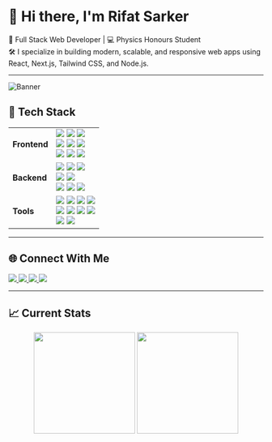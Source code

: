 # 👋 Hi there, I'm Rifat Sarker

🎯 Full Stack Web Developer | 💻 Physics Honours Student  
🛠 I specialize in building modern, scalable, and responsive web apps using React, Next.js, Tailwind CSS, and Node.js.

---

![Banner](https://res.cloudinary.com/dunfiptfi/image/upload/v1748499664/YouTube_Banner_-_Rifat_Sarker_Web_Developer_rv4tsg.gif)


## 🚀 Tech Stack

<table>
  <tr>
    <td><strong>Frontend</strong></td>
    <td>
      <img src="https://img.shields.io/badge/React-20232A?style=for-the-badge&logo=react&logoColor=61DAFB" />
      <img src="https://img.shields.io/badge/Next.js-000000?style=for-the-badge&logo=nextdotjs&logoColor=white" />
      <img src="https://img.shields.io/badge/TypeScript-007ACC?style=for-the-badge&logo=typescript&logoColor=white" />
      <br/>
      <img src="https://img.shields.io/badge/Tailwind CSS-38B2AC?style=for-the-badge&logo=tailwind-css&logoColor=white" />
      <img src="https://img.shields.io/badge/ShadCN UI-111827?style=for-the-badge&logo=tailwind-css&logoColor=white" />
      <img src="https://img.shields.io/badge/Ant Design-0170FE?style=for-the-badge&logo=antdesign&logoColor=white" />
      <br/>
      <img src="https://img.shields.io/badge/Redux Toolkit-593D88?style=for-the-badge&logo=redux&logoColor=white" />
      <img src="https://img.shields.io/badge/React Hook Form-EC5990?style=for-the-badge&logo=reacthookform&logoColor=white" />
      <img src="https://img.shields.io/badge/Zod-ECECEC?style=for-the-badge&logoColor=black" />
    </td>
  </tr>
  <tr>
    <td><strong>Backend</strong></td>
    <td>
      <img src="https://img.shields.io/badge/Node.js-339933?style=for-the-badge&logo=nodedotjs&logoColor=white" />
      <img src="https://img.shields.io/badge/Express.js-000000?style=for-the-badge&logo=express&logoColor=white" />
      <img src="https://img.shields.io/badge/Prisma-2D3748?style=for-the-badge&logo=prisma&logoColor=white" />
      <br/>
      <img src="https://img.shields.io/badge/MongoDB-4EA94B?style=for-the-badge&logo=mongodb&logoColor=white" />
      <img src="https://img.shields.io/badge/PostgreSQL-336791?style=for-the-badge&logo=postgresql&logoColor=white" />
      <br/>
      <img src="https://img.shields.io/badge/JWT-000000?style=for-the-badge&logo=jsonwebtokens&logoColor=white" />
      <img src="https://img.shields.io/badge/Role Based Access-blue?style=for-the-badge" />
      <img src="https://img.shields.io/badge/REST API-FF6C37?style=for-the-badge" />
    </td>
  </tr>
  <tr>
    <td><strong>Tools</strong></td>
    <td>
      <img src="https://img.shields.io/badge/Git-F05032?style=for-the-badge&logo=git&logoColor=white" />
      <img src="https://img.shields.io/badge/GitHub-181717?style=for-the-badge&logo=github&logoColor=white" />
      <img src="https://img.shields.io/badge/Vercel-000000?style=for-the-badge&logo=vercel&logoColor=white" />
      <img src="https://img.shields.io/badge/Netlify-00C7B7?style=for-the-badge&logo=netlify&logoColor=white" />
      <br/>
      <img src="https://img.shields.io/badge/Postman-FF6C37?style=for-the-badge&logo=postman&logoColor=white" />
      <img src="https://img.shields.io/badge/Firebase-FFCA28?style=for-the-badge&logo=firebase&logoColor=black" />
      <img src="https://img.shields.io/badge/Multer-45AAB8?style=for-the-badge&logoColor=white" />
      <img src="https://img.shields.io/badge/Cloudinary-3448C5?style=for-the-badge&logo=cloudinary&logoColor=white" />
      <br/>
      <img src="https://img.shields.io/badge/OBS Studio-302E31?style=for-the-badge&logo=obsstudio&logoColor=white" />
      <img src="https://img.shields.io/badge/ShurjoPay-FF7A00?style=for-the-badge" />
    </td>
  </tr>
</table>

---

## 🌐 Connect With Me

<p align="left">
  <a href="https://www.linkedin.com/in/rifat-sarker" target="_blank">
    <img src="https://img.shields.io/badge/LinkedIn-0A66C2?style=for-the-badge&logo=linkedin&logoColor=white" />
  </a>
  <a href="https://github.com/rifat-sarker" target="_blank">
    <img src="https://img.shields.io/badge/GitHub-181717?style=for-the-badge&logo=github&logoColor=white" />
  </a>
  <a href="mailto:rifatswd@gmail.com">
    <img src="https://img.shields.io/badge/Gmail-EA4335?style=for-the-badge&logo=gmail&logoColor=white" />
  </a>
  <a href="https://twitter.com/rifatswd" target="_blank">
    <img src="https://img.shields.io/badge/Twitter-1DA1F2?style=for-the-badge&logo=twitter&logoColor=white" />
  </a>
</p>


---
## 📈 Current Stats
<p align="center">
  <img src="https://github-readme-streak-stats.herokuapp.com?user=rifat-sarker&theme=react&hide_border=true&background=0D1117&stroke=0D1117&fire=FF1CF7&sideLabels=00F0FF&currStreakNum=FF1CF7&ring=FF1CF7&currStreakLabel=FF1CF7&sideNums=00F0FF" height="200"/>
  <img src="https://github-readme-stats.vercel.app/api?username=rifat-sarker&show_icons=true&theme=radical" height="200"/>
</p>


